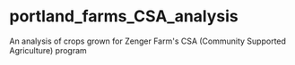 # portland_farms_CSA_analysis
An analysis of crops grown for Zenger Farm's CSA (Community Supported Agriculture) program
